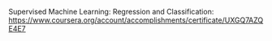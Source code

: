 Supervised Machine Learning: Regression and Classification: <a href="https://www.coursera.org/account/accomplishments/certificate/UXGQ7AZQE4E7">https://www.coursera.org/account/accomplishments/certificate/UXGQ7AZQE4E7</a>

